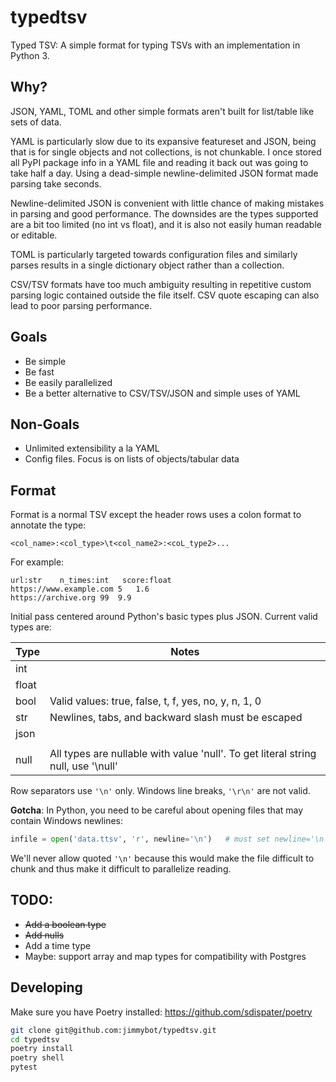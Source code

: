 # typedtsv
Typed TSV: A simple format for typing TSVs with an implementation in Python 3.

## Why?
JSON, YAML, TOML and other simple formats aren't built for list/table like sets of data.

YAML is particularly slow due to its expansive featureset and JSON, being that is for single objects and not collections, is not chunkable.  I once stored all PyPI package info in a YAML file and reading it back out was going to take half a day.  Using a dead-simple newline-delimited JSON format made parsing take seconds.

Newline-delimited JSON is convenient with little chance of making mistakes in parsing and good performance.  The downsides are the types supported are a bit too limited (no int vs float), and it is also not easily human readable or editable.

TOML is particularly targeted towards configuration files and similarly parses results in a single dictionary object rather than a collection.

CSV/TSV formats have too much ambiguity resulting in repetitive custom parsing logic contained outside the file itself.  CSV quote escaping can also lead to poor parsing performance.

## Goals
- Be simple
- Be fast
- Be easily parallelized
- Be a better alternative to CSV/TSV/JSON and simple uses of YAML

## Non-Goals
- Unlimited extensibility a la YAML
- Config files. Focus is on lists of objects/tabular data

## Format
Format is a normal TSV except the header rows uses a colon format to annotate the type:

`<col_name>:<col_type>\t<col_name2>:<coL_type2>...`

For example:

```
url:str    n_times:int   score:float
https://www.example.com 5   1.6
https://archive.org 99  9.9
```

Initial pass centered around Python's basic types plus JSON.  Current valid types are:

| Type   | Notes                                               |
|--------|------------------------------------------------------
| int    |                                                     |
| float  |                                                     |
| bool   | Valid values: true, false, t, f, yes, no, y, n, 1, 0|
| str    | Newlines, tabs, and backward slash must be escaped  |
| json   |                                                     |
|        |                                                     |
| null   | All types are nullable with value 'null'.  To get literal string null, use '\\null'|

Row separators use `'\n'` only.  Windows line breaks, `'\r\n'` are not valid.

**Gotcha**: In Python, you need to be careful about opening files that may contain Windows newlines:
```py
infile = open('data.ttsv', 'r', newline='\n')   # must set newline='\n' because default for newline is '\n' or '\r' or '\r\n'
```

We'll never allow quoted `'\n'` because this would make the file difficult to chunk and thus make it difficult to parallelize reading.
## TODO:
- ~~Add a boolean type~~
- ~~Add nulls~~
- Add a time type
- Maybe: support array and map types for compatibility with Postgres

## Developing

Make sure you have Poetry installed: https://github.com/sdispater/poetry

```bash
git clone git@github.com:jimmybot/typedtsv.git
cd typedtsv
poetry install
poetry shell
pytest
```
